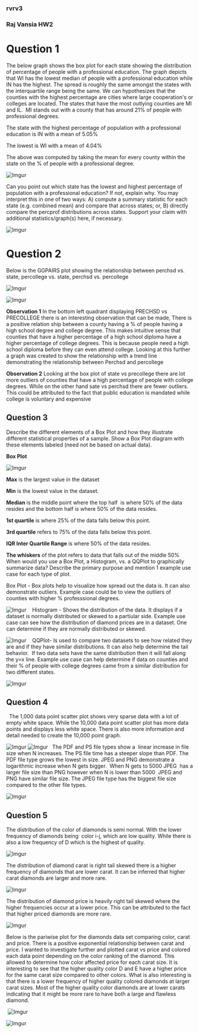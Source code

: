 ### rvrv3

### Raj Vansia HW2 

# Question 1 

The below graph shows the box plot for each state showing the distribution of percentage of people with a professional education. The graph depicts that WI has the lowest median of people with a professional education while IN has the highest. The spread is roughly the same amongst the states with the interquartile range being the same. We can hypothesizes that the counties with the highest percentage are cities where large cooperation's or colleges are located. 
The states that have the most outlying counties are MI and IL.  MI stands out with a county that has around 21% of people with professional degrees. 

The state with the highest percentage of population with a professional education is IN with a mean of 5.05%

The lowest is WI with a mean of 4.04%

The above was computed by taking the mean for every county within the state on the % of people with a professional degree.

![Imgur](https://i.imgur.com/uMLsB64.png)

Can you point out which state has the lowest and highest percentage of population with a professional education? If not, explain why. You may interpret this in one of two ways: A) compute a summary statistic for each state (e.g. combined mean) and compare that across states; or, B) directly compare the percprof distributions across states. Support your claim with additional statistics/graph(s) here, if necessary.

![Imgur](https://i.imgur.com/Pv6a404.png)

# Question 2
Below is the GGPAIRS plot showing the relationship between perchsd vs. state, percollege vs. state, perchsd vs. percollege

![Imgur](https://i.imgur.com/wIg4hQL.png)

![Imgur](https://i.imgur.com/avbLKcM.png)

**Observation 1** In the bottom left quadrant displaying PRECHSD vs PRECOLLEGE there is an interesting observation that can be made, There is a positive relation ship between a county having a % of people having a high school degree and college degree. This makes intuitive sense that counties that have a higher percentage of a high school diploma have a higher percentage of college degrees. This is because people need a high school diploma before they can even attend college. Looking at this further a graph was created to show the relationship with a trend line demonstrating the relationship between Perchsd and percollege

**Observation 2** Looking at the box plot of state vs precollege there are lot more outliers of counties that have a high percentage of people with college degrees. While on the other hand sate vs perchsd there are fewer outliers. This could be attributed to the fact that public education is mandated while college is voluntary and expensive

## Question 3
Describe the different elements of a Box Plot and how they illustrate different statistical properties of a sample. Show a Box Plot diagram with these elements labeled (need not be based on actual data).

**Box Plot** 

![Imgur](https://i.imgur.com/aElhffN.png)

**Max** is the largest value in the dataset 

**Min** is the lowest value in the dataset. 

**Median** is the middle point where the top half  is where 50% of the data resides and the bottom half is where 50% of the data resides.  

**1st quartile** is where 25% of the data falls below this point. 

**3rd quartile** refers to 75% of the data falls below this point. 

**IQR Inter Quartile Range** is where 50% of the data resides. 

**The whiskers** of the plot refers to data that falls out of the middle 50%
 
When would you use a Box Plot, a Histogram, vs. a QQPlot to graphically summarize data? Describe the primary purpose and mention 1 example use case for each type of plot.

Box Plot - Box plots help to visualize how spread out the data is. It can also demonstrate outliers. 
Example case could be to view the outliers of counties with higher % professsional degrees. 

![Imgur](https://i.imgur.com/RF9y23h.png)
  
Histogram - Shows the distribution of the data. It displays if a dataset is normally distributed or skewed to a partiular side. 
Example use case can see how the distribution of diamond prices are in a dataset. One can determine if they are normally distributed or skewed. 

![Imgur](https://i.imgur.com/SYchxCf.png)
  
QQPlot- Is used to compare two datasets to see how related they are and if they have similar distributions. It can also help determine the tail behavior.  If two data sets have the same distribution then it will fall along the y=x line. 
Example use case can help determine if data on counties and their % of people with college degrees came from a similar distribution for two different states. 

![Imgur](https://i.imgur.com/hBrlaXS.png)
 
## Question 4
 
 The 1,000 data point scatter plot shows very sparse data with a lot of empty white space. While the 10,000 data point scatter plot has more data points and displays less white space. There is also more information and detail needed to create the 10,000 point graph. 
 
 ![Imgur](https://i.imgur.com/EnfemyB.png)
 ![Imgur](https://i.imgur.com/ERwDmBe.png)
 
The PDF and PS file types show a  linear increase in file size when N increases. The PS file time has a steeper slope than PDF. The PDF file type grows the lowest in size. JPEG and PNG demonstrate a logarithmic increase when N gets bigger.  When N gets to 5000 JPEG  has a larger file size than PNG however when N is lower than 5000  JPEG and PNG have similar file size. The JPEG file type has the biggest file size compared to the other file types.

![Imgur](https://i.imgur.com/wrfio03.png)

## Question 5

The distribution of the color of diamonds is semi normal. With the lower frequency of diamonds being  color i-j, which are low quality. While there is also a low frequency of D which is the highest of quality. 

![Imgur](https://i.imgur.com/A1KVp1h.png)

The distribution of diamond carat is right tail skewed there is a higher frequency of diamonds that are lower carat. It can be inferred that higher carat diamonds are larger and more rare. 

![Imgur](https://i.imgur.com/uplMZZ1.png)

The distribution of diamond price is heavily right tail skewed where the higher frequencies occur at a lower price. This can be attributed to the fact that higher priced diamonds are more rare. 

![Imgur](https://i.imgur.com/IjwPAQY.png)

Below is the pariwise plot for the diamonds data set comparing color, carat and price. There is a positive exponential relationship between carat and price. I wanted to investigate further and plotted carat vs price and colored each data point depending on the color ranking of the diamond. This allowed to determine how color affected price for each carat size. It is interesting to see that the higher quality color D and E have a higher price for the same carat size compared to other colors. What is also interesting is that there is a lower frequency of higher quality colored diamonds at larger carat sizes. Most of the higher quality color diamonds are at lower carats indicating that it might be more rare to have both a large and flawless diamond. 

 ![Imgur](https://i.imgur.com/n3a1rzI.png)
 
 ![Imgur](https://i.imgur.com/eOm8QZA.png)




